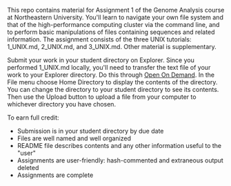 This repo contains material for Assignment 1 of the Genome Analysis course at Northeastern University. You'll learn to navigate your own file system and that of the high-performance computing cluster via the command line, and to perform basic manipulations of files containing sequences and related information. The assignment consists of the three UNIX tutorials: 1_UNIX.md, 2_UNIX.md, and 3_UNIX.md. Other material is supplementary.

Submit your work in your student directory on Explorer. Since you performed 1_UNIX.md locally, you'll need to transfer the text file of your work to your Explorer directory. Do this through [Open On Demand](https://ood.explorer.northeastern.edu/). In the File menu choose Home Directory to display the contents of the directory. You can change the directory to your student directory to see its contents. Then use the Upload button to upload a file from your computer to whichever directory you have chosen.

To earn full credit:
+ Submission is in your student directory by due date
+ Files are well named and well organized
+ README file describes contents and any other information useful to the "user"
+ Assignments are user-friendly: hash-commented and extraneous output deleted
+ Assignments are complete
